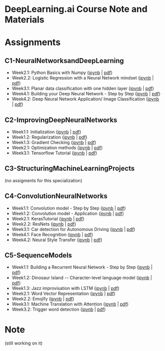 # DeepLearning.ai Course Note and Materials



# Assignments
## C1-NeuralNetworksandDeepLearning
- Week2.1: Python Basics with Numpy ([ipynb](./Assigments/C1-NeuralNetworksandDeepLearning/Week%202/Python%20Basics%20with%20Numpy/Python%20Basics%20With%20Numpy%20v3.ipynb) |  [pdf](./Assigments/C1-NeuralNetworksandDeepLearning/Week%202/Python%20Basics%20with%20Numpy/Python%20Basics%20With%20Numpy%20v3.pdf))
- Week2.2: Logistic Regression with a Neural Network mindset ([ipynb](./Assigments/C1-NeuralNetworksandDeepLearning/Week%202/Logistic%20Regression%20as%20a%20Neural%20Network/Logistic%20Regression%20with%20a%20Neural%20Network%20mindset%20v5.ipynb) |  [pdf](./Assigments/C1-NeuralNetworksandDeepLearning/Week%202/Logistic%20Regression%20as%20a%20Neural%20Network/Logistic%20Regression%20with%20a%20Neural%20Network%20mindset%20v5.pdf))
- Week3.1: Planar data classification with one hidden layer ([ipynb](./Assigments/C1-NeuralNetworksandDeepLearning/Week%203/Planar%20data%20classification%20with%20one%20hidden%20layer/Planar%20data%20classification%20with%20one%20hidden%20layer%20v5.ipynb) |  [pdf](./Assigments/C1-NeuralNetworksandDeepLearning/Week%203/Planar%20data%20classification%20with%20one%20hidden%20layer/Planar%20data%20classification%20with%20one%20hidden%20layer%20v5.pdf))
- Week4.1: Building your Deep Neural Network - Step by Step ([ipynb](./Assigments/C1-NeuralNetworksandDeepLearning/Week%204/Building%20your%20Deep%20Neural%20Network%20-%20Step%20by%20Step/Building%20your%20Deep%20Neural%20Network%20-%20Step%20by%20Step%20v8.ipynb) |  [pdf](./Assigments/C1-NeuralNetworksandDeepLearning/Week%204/Building%20your%20Deep%20Neural%20Network%20-%20Step%20by%20Step/Building%20your%20Deep%20Neural%20Network%20-%20Step%20by%20Step%20v8.pdf))
- Week4.2: Deep Neural Network Application/ Image Classification ([ipynb](./Assigments/C1-NeuralNetworksandDeepLearning/Week%204/Deep%20Neural%20Network%20Application:%20Image%20Classification/Deep%20Neural%20Network%20-%20Application%20v8.ipynb) |  [pdf](./Assigments/C1-NeuralNetworksandDeepLearning/Week%204/Deep%20Neural%20Network%20Application:%20Image%20Classification/Deep%20Neural%20Network%20-%20Application%20v8.pdf))

## C2-ImprovingDeepNeuralNetworks
- Week1.1: Initialization ([ipynb](./Assigments/C2-ImprovingDeepNeuralNetworks/week5/Initialization/Initialization.ipynb) |  [pdf](./Assigments/C2-ImprovingDeepNeuralNetworks/week5/Initialization/Initialization.pdf))
- Week1.2: Regularization ([ipynb](./Assigments/C2-ImprovingDeepNeuralNetworks/week5/Regularization/Regularization%20-%20v2.ipynb) |  [pdf](./Assigments/C2-ImprovingDeepNeuralNetworks/week5/Regularization/Regularization%20-%20v2.pdf))
- Week1.3: Gradient Checking ([ipynb](./Assigments/C2-ImprovingDeepNeuralNetworks/week5/Gradient%20Checking/Gradient%20Checking%20v1.ipynb) |  [pdf](./Assigments/C2-ImprovingDeepNeuralNetworks/week5/Gradient%20Checking/Gradient%20Checking%20v1.pdf))
- Week2.1: Optimization methods ([ipynb](./Assigments/C2-ImprovingDeepNeuralNetworks/week6/Optimization%20methods.ipynb) |  [pdf](./Assigments/C2-ImprovingDeepNeuralNetworks/week6/Optimization%20methods.pdf))
- Week3.1: Tensorflow Tutorial ([ipynb](./Assigments/C2-ImprovingDeepNeuralNetworks/week7/Tensorflow%20Tutorial.ipynb) |  [pdf](./Assigments/C2-ImprovingDeepNeuralNetworks/week7/Tensorflow%20Tutorial.pdf))

## C3-StructuringMachineLearningProjects
(no assigments for this specialization)

## C4-ConvolutionNeuralNetworks
- Week1.1: Convolution model - Step by Step ([ipynb](./Assigments/C4-ConvolutionNeuralNetworks/week1/Convolution%20model%20-%20Step%20by%20Step%20-%20v2.ipynb) |  [pdf](./Assigments/C4-ConvolutionNeuralNetworks/week1/Convolution%20model%20-%20Step%20by%20Step%20-%20v2.pdf))
- Week1.2: Convolution model - Application ([ipynb](./Assigments/C4-ConvolutionNeuralNetworks/week1/Convolution%20model%20-%20Application%20-%20v1.ipynb) |  [pdf](./Assigments/C4-ConvolutionNeuralNetworks/week1/Convolution%20model%20-%20Application%20-%20v1.pdf))
- Week2.1: KerasTutorial ([ipynb](./Assigments/C4-ConvolutionNeuralNetworks/week2/KerasTutorial/Keras%20-%20Tutorial%20-%20Happy%20House%20v2.ipynb) |  [pdf](./Assigments/C4-ConvolutionNeuralNetworks/week2/KerasTutorial/Keras%20-%20Tutorial%20-%20Happy%20House%20v2.pdf))
- Week2.2: ResNets ([ipynb](./Assigments/C4-ConvolutionNeuralNetworks/week2/ResNets/Residual%20Networks%20-%20v2.ipynb) |  [pdf](./Assigments/C4-ConvolutionNeuralNetworks/week2/ResNets/Residual%20Networks%20-%20v2.pdf))
- Week3.1: Car detection for Autonomous Driving ([ipynb](./Assigments/C4-ConvolutionNeuralNetworks/week3/Car%20detection%20for%20Autonomous%20Driving/Autonomous%20driving%20application%20-%20Car%20detection%20-%20v3.ipynb) |  [pdf](./Assigments/C4-ConvolutionNeuralNetworks/week3/Car%20detection%20for%20Autonomous%20Driving/Autonomous%20driving%20application%20-%20Car%20detection%20-%20v3.pdf))
- Week4.1: Face Recognition ([ipynb](./Assigments/C4-ConvolutionNeuralNetworks/week4/Face%20Recognition/Face%20Recognition%20for%20the%20Happy%20House%20-%20v3.ipynb) |  [pdf](./Assigments/C4-ConvolutionNeuralNetworks/week4/Face%20Recognition/Face%20Recognition%20for%20the%20Happy%20House%20-%20v3.pdf))
- Week4.2: Neural Style Transfer ([ipynb](./Assigments/C4-ConvolutionNeuralNetworks/week4/Neural%20Style%20Transfer/Art%20Generation%20with%20Neural%20Style%20Transfer%20-%20v2.ipynb) |  [pdf](./Assigments/C4-ConvolutionNeuralNetworks/week4/Neural%20Style%20Transfer/Art%20Generation%20with%20Neural%20Style%20Transfer%20-%20v2.pdf))

## C5-SequenceModels
- Week1.1: Building a Recurrent Neural Network - Step by Step ([ipynb](./Assigments/C5-SequenceModels/Week%201/Building%20a%20Recurrent%20Neural%20Network%20-%20Step%20by%20Step/Building%20a%20Recurrent%20Neural%20Network%20-%20Step%20by%20Step%20-%20v3.ipynb) |  [pdf](./Assigments/C5-SequenceModels/Week%201/Building%20a%20Recurrent%20Neural%20Network%20-%20Step%20by%20Step/Building%20a%20Recurrent%20Neural%20Network%20-%20Step%20by%20Step%20-%20v3.pdf))
- Week1.2: Dinosaur Island -- Character-level language model ([ipynb](./Assigments/C5-SequenceModels/Week%201/Dinosaur%20Island%20--%20Character-level%20language%20model/Dinosaurus%20Island%20--%20Character%20level%20language%20model%20final%20-%20v3.ipynb) |  [pdf](./Assigments/C5-SequenceModels/Week%201/Dinosaur%20Island%20--%20Character-level%20language%20model/Dinosaurus%20Island%20--%20Character%20level%20language%20model%20final%20-%20v3.pdf))
- Week1.3: Jazz improvisation with LSTM ([ipynb](./Assigments/C5-SequenceModels/Week%201/Jazz%20improvisation%20with%20LSTM/Improvise%20a%20Jazz%20Solo%20with%20an%20LSTM%20Network%20-%20v3.ipynb) |  [pdf](./Assigments/C5-SequenceModels/Week%201/Jazz%20improvisation%20with%20LSTM/Improvise%20a%20Jazz%20Solo%20with%20an%20LSTM%20Network%20-%20v3.pdf))
- Week2.1: Word Vector Representation ([ipynb](./Assigments/C5-SequenceModels/Week%202/Word%20Vector%20Representation/Operations%20on%20word%20vectors%20-%20v2.ipynb) |  [pdf](./Assigments/C5-SequenceModels/Week%202/Word%20Vector%20Representation/Operations%20on%20word%20vectors%20-%20v2.pdf))
- Week2.2: Emojify ([ipynb](./Assigments/C5-SequenceModels/Week%202/Emojify/Emojify%20-%20v2.ipynb) |  [pdf](./Assigments/C5-SequenceModels/Week%202/Emojify/Emojify%20-%20v2.pdf))
- Week3.1: Machine Translation with Attention ([ipynb](./Assigments/C5-SequenceModels/Week%203/Machine%20Translation/Neural%20machine%20translation%20with%20attention%20-%20v4.ipynb) |  [pdf](./Assigments/C5-SequenceModels/Week%203/Machine%20Translation/Neural%20machine%20translation%20with%20attention%20-%20v4.pdf))
- Week3.2: Trigger word detection ([ipynb](./Assigments/C5-SequenceModels/Week%203/Trigger%20word%20detection/Trigger%20word%20detection%20-%20v1.ipynb) |  [pdf](./Assigments/C5-SequenceModels/Week%203/Trigger%20word%20detection/Trigger%20word%20detection%20-%20v1.pdf))


# Note
(still working on it)


